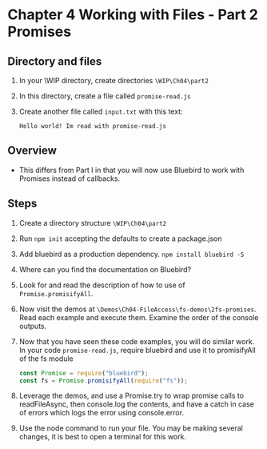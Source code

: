 # Chapter 4 Working with Files - Part 2 Promises

## Directory and files

1. In your \WIP directory, create directories `\WIP\Ch04\part2`

1. In this directory, create a file called `promise-read.js`

1. Create another file called `input.txt` with this text: 
    ```
    Hello world! Im read with promise-read.js
    ```

## Overview 

* This differs from Part I in that you will now use Bluebird to work with Promises instead of callbacks.


##  Steps

1. Create a directory structure `\WIP\Ch04\part2`

1. Run `npm init` accepting the defaults to create a package.json

1. Add bluebird as a production dependency. `npm install bluebird -S`

1. Where can you find the documentation on Bluebird?

1. Look for and read the description of how to use of `Promise.promisifyAll`.  

1. Now visit the demos at `\Demos\Ch04-FileAccess\fs-demos\2fs-promises`. Read each example and execute them. Examine the order of the console outputs.

1. Now that you have seen these code examples, you will do similar work.  In your code `promise-read.js`, require bluebird and use it to promisifyAll of the fs module

    ```javascript
    const Promise = require("bluebird");
    const fs = Promise.promisifyAll(require("fs"));
    ```

1. Leverage the demos, and use a Promise.try to wrap promise calls to readFileAsync, then console.log the contents, and have a catch in case of errors which logs the error using console.error.

1. Use the node command to run your file. You may be making several changes, it is best to open a terminal for this work.
